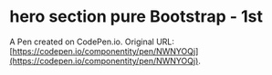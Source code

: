 # hero section pure Bootstrap - 1st

A Pen created on CodePen.io. Original URL: [https://codepen.io/componentity/pen/NWNYOQj](https://codepen.io/componentity/pen/NWNYOQj).



